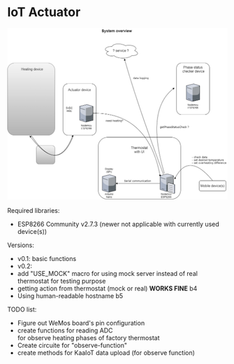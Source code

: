 # IoT Actuator

![image](https://raw.githubusercontent.com/bbkbarbar/IoT-thermostat_Project/main/IoT_Thermostat_v2.png)

Required libraries:
 - ESP8266 Community v2.7.3 (newer not applicable with currently used device(s))

Versions:
 - v0.1: basic functions
 - v0.2:
  - add "USE_MOCK" macro for using mock server instead of real thermostat
    for testing purpose
  - getting action from thermostat (mock or real) <b>WORKS FINE</b> b4
  - Using human-readable hostname b5


 TODO list:
  - Figure out WeMos board's pin configuration  
  - create functions for reading ADC <br>
    for observe heating phases of factory thermostat
  - Create circuite for "observe-function"
  - create methods for KaaIoT data upload (for observe function)
